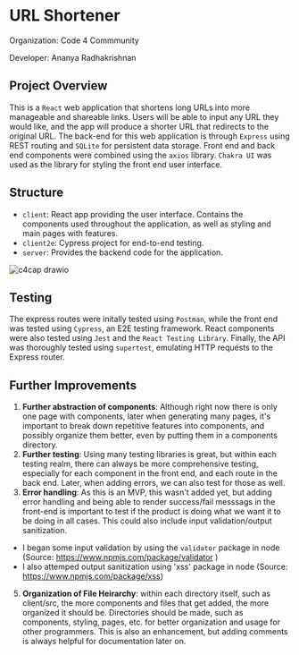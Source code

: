 # URL Shortener
Organization: Code 4 Commmunity 

Developer: Ananya Radhakrishnan

## Project Overview
This is a `React` web application that shortens long URLs into more manageable and shareable links. Users will be able to input any URL they would like, and the app will produce a shorter URL that redirects to the original URL. The back-end for this web application is through `Express` using REST routing and `SQLite` for persistent data storage. Front end and back end components were combined using the `axios` library. `Chakra UI` was used as the library for styling the front end user interface. 

## Structure
- `client`: React app providing the user interface. Contains the components used throughout the application, as well as styling and main pages with features. 
- `client2e`: Cypress project for end-to-end testing. 
- `server`: Provides the backend code for the application.

![c4cap drawio](https://github.com/ananyar807/c4c_application/assets/76761180/b3453006-cbfb-4c5e-812e-6d91e97b59c9)


## Testing 
The express routes were initally tested using `Postman`, while the front end was tested using `Cypress`, an E2E testing framework. React components were also tested using `Jest` and the `React Testing Library`. Finally, the API was thoroughly tested using `supertest`, emulating HTTP requests to the Express router.

## Further Improvements
1. **Further abstraction of components**: Although right now there is only one page with components, later when generating many pages, it's important to break down repetitive features into components, and possibly organize them better, even by putting them in a components directory. 
2. **Further testing**: Using many testing libraries is great, but within each testing realm, there can always be more comprehensive testing, especially for each component in the front end, and each route in the back end. Later, when adding errors, we can also test for those as well.
3. **Error handling**: As this is an MVP, this wasn't added yet, but adding error handling and being able to render success/fail messsags in the front-end is important to test if the product is doing what we want it to be doing in all cases. This could also include input validation/output sanitization.
- I began some input validation by using the `validator` package in node (Source: https://www.npmjs.com/package/validator )
- I also attemped output sanitization using 'xss' package in node (Source: https://www.npmjs.com/package/xss) 
5. **Organization of File Heirarchy**: within each directory itself, such as client/src, the more components and files that get added, the more organized it should be. Directories should be made, such as components, styling, pages, etc. for better organization and usage for other programmers. This is also an enhancement, but adding comments is always helpful for documentation later on. 
